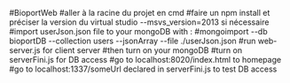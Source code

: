 #BioportWeb
#aller à la racine du projet en cmd
#faire un npm install et préciser la version du virtual studio --msvs_version=2013 si nécessaire
#import userJson.json file to your mongoDB with :
#mongoimport --db bioportDB --collection users --jsonArray --file ./userJson.json
#run web-server.js for client server
#then turn on your mongoDB
#turn on serverFini.js for DB access
#go to localhost:8020/index.html to homepage
#go to localhost:1337/someUrl declared in serverFini.js to test DB access
